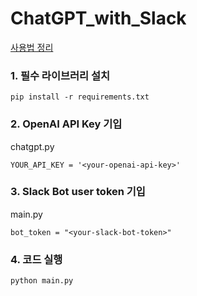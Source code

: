 # ChatGPT_with_Slack
[사용법 정리](https://manchann.tistory.com/43)

### 1. 필수 라이브러리 설치
```
pip install -r requirements.txt
```
### 2. OpenAI API Key 기입
chatgpt.py
```
YOUR_API_KEY = '<your-openai-api-key>'
```

### 3. Slack Bot user token 기입
main.py
```
bot_token = "<your-slack-bot-token>"
```
### 4. 코드 실행
```
python main.py
```
